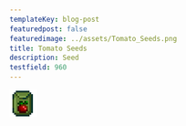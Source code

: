 ```yaml
---
templateKey: blog-post
featuredpost: false
featuredimage: ../assets/Tomato_Seeds.png
title: Tomato Seeds
description: Seed
testfield: 960
---
```

![Tomato Seeds](../assets/Tomato_Seeds.png)